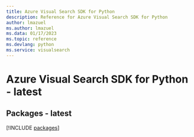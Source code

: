```yaml
---
title: Azure Visual Search SDK for Python
description: Reference for Azure Visual Search SDK for Python
author: lmazuel
ms.author: lmazuel
ms.data: 01/17/2023
ms.topic: reference
ms.devlang: python
ms.service: visualsearch
---
```

# Azure Visual Search SDK for Python - latest
## Packages - latest
[!INCLUDE [packages](visual-search-index.md)]